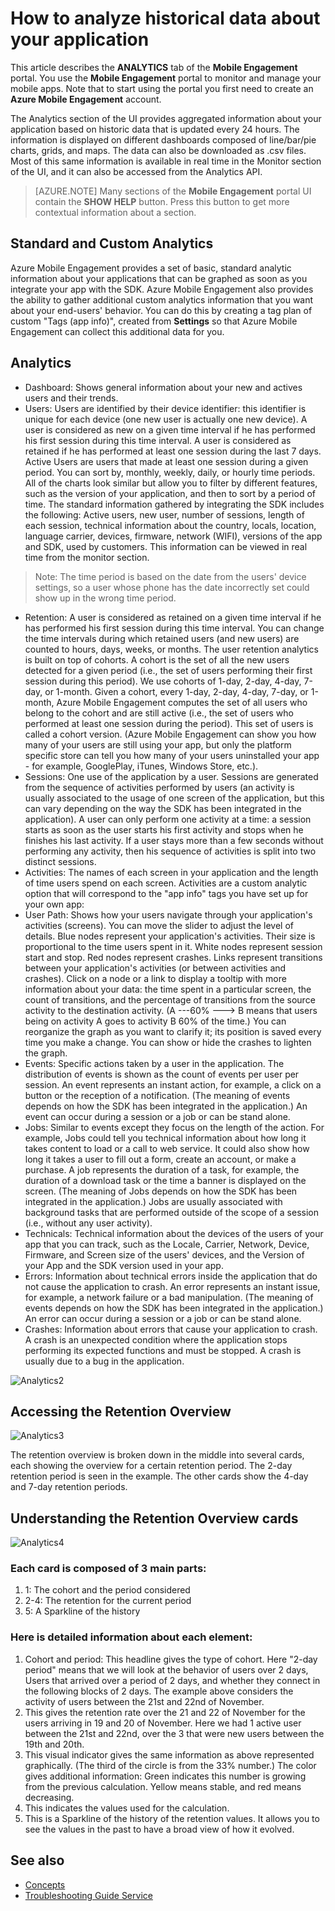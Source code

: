 <properties
   pageTitle="Azure Mobile Engagement User Interface - Analytics"
   description="Learn how to analyze historical data about your application using Azure Mobile Engagement"
   services="mobile-engagement"
   documentationCenter=""
   authors="piyushjo"
   manager="dwrede"
   editor=""/>

<tags
   ms.service="mobile-engagement"
   ms.devlang="na"
   ms.topic="article"
   ms.tgt_pltfrm="mobile-multiple"
   ms.workload="mobile"
   ms.date="11/29/2015"
   ms.author="piyushjo"/>

# How to analyze historical data about your application

This article describes the **ANALYTICS** tab of the **Mobile Engagement** portal. You use the **Mobile Engagement** portal to monitor and manage your mobile apps. Note that to start using the portal you first need to create an **Azure Mobile Engagement** account.


The Analytics section of the UI provides aggregated information about your application based on historic data that is updated every 24 hours. The information is displayed on different dashboards composed of line/bar/pie charts, grids, and maps. The data can also be downloaded as .csv files. Most of this same information is available in real time in the Monitor section of the UI, and it can also be accessed from the Analytics API.

>[AZURE.NOTE] Many sections of the **Mobile Engagement** portal UI contain the **SHOW HELP** button. Press this button to get more contextual information about a section.

## Standard and Custom Analytics

Azure Mobile Engagement provides a set of basic, standard analytic information about your applications that can be graphed as soon as you integrate your app with the SDK. Azure Mobile Engagement also provides the ability to gather additional custom analytics information that you want about your end-users' behavior. You can do this by creating a tag plan of custom "Tags (app info)", created from **Settings** so that Azure Mobile Engagement can collect this additional data for you.



## Analytics
- Dashboard: Shows general information about your new and actives users and their trends.
- Users: Users are identified by their device identifier: this identifier is unique for each device (one new user is actually one new device). A user is considered as new on a given time interval if he has performed his first session during this time interval. A user is considered as retained if he has performed at least one session during the last 7 days. Active Users are users that made at least one session during a given period. You can sort by, monthly, weekly, daily, or hourly time periods. All of the charts look similar but allow you to filter by different features, such as the version of your application, and then to sort by a period of time. The standard information gathered by integrating the SDK includes the following: Active users, new user, number of sessions, length of each session, technical information about the country, locals, location, language carrier, devices, firmware, network (WIFI), versions of the app and SDK, used by customers. This information can be viewed in real time from the monitor section.

> Note: The time period is based on the date from the users' device settings, so a user whose phone has the date incorrectly set could show up in the wrong time period.

- Retention: A user is considered as retained on a given time interval if he has performed his first session during this time interval. You can change the time intervals during which retained users (and new users) are counted to hours, days, weeks, or months. The user retention analytics is built on top of cohorts. A cohort is the set of all the new users detected for a given period (i.e., the set of users performing their first session during this period). We use cohorts of 1-day, 2-day, 4-day, 7-day, or 1-month. Given a cohort, every 1-day, 2-day, 4-day, 7-day, or 1-month, Azure Mobile Engagement computes the set of all users who belong to the cohort and are still active (i.e., the set of users who performed at least one session during the period). This set of users is called a cohort version. (Azure Mobile Engagement can show you how many of your users are still using your app, but only the platform specific store can tell you how many of your users uninstalled your app - for example, GooglePlay, iTunes, Windows Store, etc.).
- Sessions: One use of the application by a user. Sessions are generated from the sequence of activities performed by users (an activity is usually associated to the usage of one screen of the application, but this can vary depending on the way the SDK has been integrated in the application). A user can only perform one activity at a time: a session starts as soon as the user starts his first activity and stops when he finishes his last activity. If a user stays more than a few seconds without performing any activity, then his sequence of activities is split into two distinct sessions.
- Activities: The names of each screen in your application and the length of time users spend on each screen. Activities are a custom analytic option that will correspond to the "app info" tags you have set up for your own app:
- User Path:  Shows how your users navigate through your application's activities (screens). You can move the slider to adjust the level of details. Blue nodes represent your application's activities. Their size is proportional to the time users spent in it. White nodes represent session start and stop. Red nodes represent crashes. Links represent transitions between your application's activities (or between activities and crashes). Click on a node or a link to display a tooltip with more information about your data: the time spent in a particular screen, the count of transitions, and the percentage of transitions from the source activity to the destination activity. (A ---60% ---> B means that users being on activity A goes to activity B 60% of the time.) You can reorganize the graph as you want to clarify it; its position is saved every time you make a change. You can show or hide the crashes to lighten the graph.
- Events: Specific actions taken by a user in the application. The distribution of events is shown as the count of events per user per session. An event represents an instant action, for example, a click on a button or the reception of a notification. (The meaning of events depends on how the SDK has been integrated in the application.) An event can occur during a session or a job or can be stand alone.
- Jobs: Similar to events except they focus on the length of the action. For example, Jobs could tell you technical information about how long it takes content to load or a call to web service. It could also show how long it takes a user to fill out a form, create an account, or make a purchase. A job represents the duration of a task, for example, the duration of a download task or the time a banner is displayed on the screen. (The meaning of Jobs depends on how the SDK has been integrated in the application.) Jobs are usually associated with background tasks that are performed outside of the scope of a session (i.e., without any user activity).
- Technicals: Technical information about the devices of the users of your app that you can track, such as the Locale, Carrier, Network, Device, Firmware, and Screen size of the users' devices, and the Version of your App and the SDK version used in your app.
- Errors: Information about technical errors inside the application that do not cause the application to crash. An error represents an instant issue, for example, a network failure or a bad manipulation. (The meaning of events depends on how the SDK has been integrated in the application.) An error can occur during a session or a job or can be stand alone.
- Crashes: Information about errors that cause your application to crash. A crash is an unexpected condition where the application stops performing its expected functions and must be stopped. A crash is usually due to a bug in the application.

![Analytics2][11]

## Accessing the Retention Overview
![Analytics3][12]

The retention overview is broken down in the middle into several cards, each showing the overview for a certain retention period. The 2-day retention period is seen in the example. The other cards show the 4-day and 7-day retention periods.

## Understanding the Retention Overview cards
![Analytics4][13]

### Each card is composed of 3 main parts:
1. 1: The cohort and the period considered
2. 2-4: The retention for the current period
3. 5: A Sparkline of the history

### Here is detailed information about each element:
1.    Cohort and period: This headline gives the type of cohort. Here "2-day period" means that we will look at the behavior of users over 2 days, Users that arrived over a period of 2 days, and whether they connect in the following blocks of 2 days. The example above considers the activity of users between the 21st and 22nd of November.
2.    This gives the retention rate over the 21 and 22 of November for the users arriving in 19 and 20 of November. Here we had 1 active user between the 21st and 22nd, over the 3 that were new users between the 19th and 20th.
3.    This visual indicator gives the same information as above represented graphically. (The third of the circle is from the 33% number.) The color gives additional information: Green indicates this number is growing from the previous calculation. Yellow means stable, and red means decreasing.
4.    This indicates the values used for the calculation.
5.    This is a Sparkline of the history of the retention values. It allows you to see the values in the past to have a broad view of how it evolved.


## See also

- [Concepts][Link 6]
- [Troubleshooting Guide Service][Link 24]

<!--Image references-->
[1]: ./media/mobile-engagement-user-interface-navigation/navigation1.png
[2]: ./media/mobile-engagement-user-interface-home/home1.png
[3]: ./media/mobile-engagement-user-interface-home/home2.png
[4]: ./media/mobile-engagement-user-interface-home/home3.png
[5]: ./media/mobile-engagement-user-interface-home/home4.png
[6]: ./media/mobile-engagement-user-interface-home/home5.png
[7]: ./media/mobile-engagement-user-interface-my-account/myaccount1.png
[8]: ./media/mobile-engagement-user-interface-my-account/myaccount2.png
[9]: ./media/mobile-engagement-user-interface-my-account/myaccount3.png
[10]: ./media/mobile-engagement-user-interface-analytics/analytics1.png
[11]: ./media/mobile-engagement-user-interface-analytics/analytics2.png
[12]: ./media/mobile-engagement-user-interface-analytics/analytics3.png
[13]: ./media/mobile-engagement-user-interface-analytics/analytics4.png
[14]: ./media/mobile-engagement-user-interface-monitor/monitor1.png
[15]: ./media/mobile-engagement-user-interface-monitor/monitor2.png
[16]: ./media/mobile-engagement-user-interface-monitor/monitor3.png
[17]: ./media/mobile-engagement-user-interface-monitor/monitor4.png
[18]: ./media/mobile-engagement-user-interface-reach/reach1.png
[19]: ./media/mobile-engagement-user-interface-reach/reach2.png
[20]: ./media/mobile-engagement-user-interface-reach-campaign/Reach-Campaign1.png
[21]: ./media/mobile-engagement-user-interface-reach-campaign/Reach-Campaign2.png
[22]: ./media/mobile-engagement-user-interface-reach-campaign/Reach-Campaign3.png
[23]: ./media/mobile-engagement-user-interface-reach-campaign/Reach-Campaign4.png
[24]: ./media/mobile-engagement-user-interface-reach-campaign/Reach-Campaign5.png
[25]: ./media/mobile-engagement-user-interface-reach-campaign/Reach-Campaign6.png
[26]: ./media/mobile-engagement-user-interface-reach-campaign/Reach-Campaign7.png
[27]: ./media/mobile-engagement-user-interface-reach-campaign/Reach-Campaign8.png
[28]: ./media/mobile-engagement-user-interface-reach-campaign/Reach-Campaign9.png
[29]: ./media/mobile-engagement-user-interface-reach-criterion/Reach-Criterion1.png
[30]: ./media/mobile-engagement-user-interface-reach-content/Reach-Content1.png
[31]: ./media/mobile-engagement-user-interface-reach-content/Reach-Content2.png
[32]: ./media/mobile-engagement-user-interface-reach-content/Reach-Content3.png
[33]: ./media/mobile-engagement-user-interface-reach-content/Reach-Content4.png
[34]: ./media/mobile-engagement-user-interface-dashboard/dashboard1.png
[35]: ./media/mobile-engagement-user-interface-segments/segments1.png
[36]: ./media/mobile-engagement-user-interface-segments/segments2.png
[37]: ./media/mobile-engagement-user-interface-segments/segments3.png
[38]: ./media/mobile-engagement-user-interface-segments/segments4.png
[39]: ./media/mobile-engagement-user-interface-segments/segments5.png
[40]: ./media/mobile-engagement-user-interface-segments/segments6.png
[41]: ./media/mobile-engagement-user-interface-segments/segments7.png
[42]: ./media/mobile-engagement-user-interface-segments/segments8.png
[43]: ./media/mobile-engagement-user-interface-segments/segments9.png
[44]: ./media/mobile-engagement-user-interface-segments/segments10.png
[45]: ./media/mobile-engagement-user-interface-segments/segments11.png
[46]: ./media/mobile-engagement-user-interface-settings/settings1.png
[47]: ./media/mobile-engagement-user-interface-settings/settings2.png
[48]: ./media/mobile-engagement-user-interface-settings/settings3.png
[49]: ./media/mobile-engagement-user-interface-settings/settings4.png
[50]: ./media/mobile-engagement-user-interface-settings/settings5.png
[51]: ./media/mobile-engagement-user-interface-settings/settings6.png
[52]: ./media/mobile-engagement-user-interface-settings/settings7.png
[53]: ./media/mobile-engagement-user-interface-settings/settings8.png
[54]: ./media/mobile-engagement-user-interface-settings/settings9.png
[55]: ./media/mobile-engagement-user-interface-settings/settings10.png
[56]: ./media/mobile-engagement-user-interface-settings/settings11.png
[57]: ./media/mobile-engagement-user-interface-settings/settings12.png
[58]: ./media/mobile-engagement-user-interface-settings/settings13.png

<!--Link references-->
[Link 1]: mobile-engagement-user-interface.md
[Link 2]: mobile-engagement-troubleshooting-guide.md
[Link 3]: mobile-engagement-how-tos.md
[Link 4]: http://go.microsoft.com/fwlink/?LinkID=525553
[Link 5]: http://go.microsoft.com/fwlink/?LinkID=525554
[Link 6]: http://go.microsoft.com/fwlink/?LinkId=525555
[Link 7]: https://account.windowsazure.com/PreviewFeatures
[Link 8]: https://social.msdn.microsoft.com/Forums/azure/home?forum=azuremobileengagement
[Link 9]: http://azure.microsoft.com/services/mobile-engagement/
[Link 10]: http://azure.microsoft.com/documentation/services/mobile-engagement/
[Link 11]: http://azure.microsoft.com/pricing/details/mobile-engagement/
[Link 12]: mobile-engagement-user-interface-navigation.md
[Link 13]: mobile-engagement-user-interface-home.md
[Link 14]: mobile-engagement-user-interface-my-account.md
[Link 15]: mobile-engagement-user-interface-analytics.md
[Link 16]: mobile-engagement-user-interface-monitor.md
[Link 17]: mobile-engagement-user-interface-reach.md
[Link 18]: mobile-engagement-user-interface-segments.md
[Link 19]: mobile-engagement-user-interface-dashboard.md
[Link 20]: mobile-engagement-user-interface-settings.md
[Link 21]: mobile-engagement-troubleshooting-guide-analytics.md
[Link 22]: mobile-engagement-troubleshooting-guide-apis.md
[Link 23]: mobile-engagement-troubleshooting-guide-push-reach.md
[Link 24]: mobile-engagement-troubleshooting-guide-service.md
[Link 25]: mobile-engagement-troubleshooting-guide-sdk.md
[Link 26]: mobile-engagement-troubleshooting-guide-sr-info.md
[Link 27]: ../mobile-engagement-how-tos-first-push.md
[Link 28]: ../mobile-engagement-how-tos-test-campaign.md
[Link 29]: ../mobile-engagement-how-tos-personalize-push.md
[Link 30]: ../mobile-engagement-how-tos-differentiate-push.md
[Link 31]: ../mobile-engagement-how-tos-schedule-campaign.md
[Link 32]: ../mobile-engagement-how-tos-text-view.md
[Link 33]: ../mobile-engagement-how-tos-web-view.md
